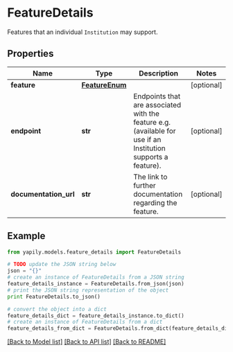 # FeatureDetails

Features that an individual `Institution` may support. 

## Properties
Name | Type | Description | Notes
------------ | ------------- | ------------- | -------------
**feature** | [**FeatureEnum**](FeatureEnum.md) |  | [optional] 
**endpoint** | **str** | Endpoints that are associated with the feature e.g. (available for use if an Institution supports a feature). | [optional] 
**documentation_url** | **str** | The link to further documentation regarding the feature. | [optional] 

## Example

```python
from yapily.models.feature_details import FeatureDetails

# TODO update the JSON string below
json = "{}"
# create an instance of FeatureDetails from a JSON string
feature_details_instance = FeatureDetails.from_json(json)
# print the JSON string representation of the object
print FeatureDetails.to_json()

# convert the object into a dict
feature_details_dict = feature_details_instance.to_dict()
# create an instance of FeatureDetails from a dict
feature_details_from_dict = FeatureDetails.from_dict(feature_details_dict)
```
[[Back to Model list]](../README.md#documentation-for-models) [[Back to API list]](../README.md#documentation-for-api-endpoints) [[Back to README]](../README.md)


